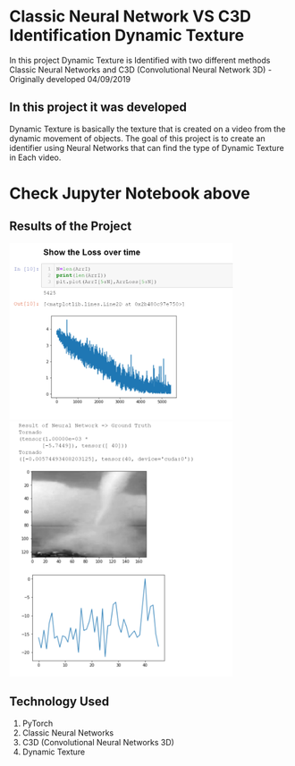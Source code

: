 # Classic Neural Network VS C3D Identification Dynamic Texture

In this project Dynamic Texture is Identified with two different methods Classic Neural Networks and C3D (Convolutional Neural Network 3D) - Originally developed 04/09/2019



## In this project it was developed 
Dynamic Texture is basically the texture that is created on a video from the dynamic movement of objects. The goal of this project is to create an identifier using Neural Networks that can find the type of Dynamic Texture in Each video.

# Check Jupyter Notebook above

## Results of the Project 
<img src="Images/lossOverTime.png" width="400">
<img src="Images/results.png" width="400">

## Technology Used 
1. PyTorch
2. Classic Neural Networks
3. C3D (Convolutional Neural Networks 3D)
4. Dynamic Texture
